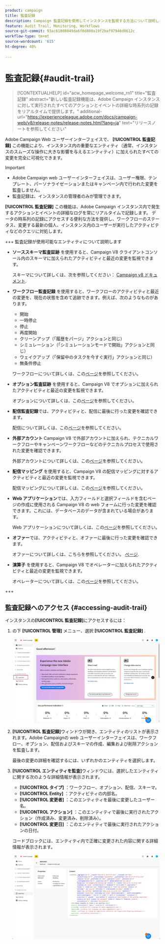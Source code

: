 ```yaml
---
product: campaign
title: 監査記録
description: Campaign 監査記録を使用してインスタンスを監視する方法について説明します
feature: Audit Trail, Monitoring, Workflows
source-git-commit: 93ac61808049da6f0d800a19f2baf97946d8612c
workflow-type: tm+mt
source-wordcount: '615'
ht-degree: 40%

---
```


# 監査記録{#audit-trail}

>[!CONTEXTUALHELP]
>id="acw_homepage_welcome_rn1"
>title="監査記録"
>abstract="新しい監査記録機能は、Adobe Campaign インスタンスに対して実行されたすべてのアクションとイベントの詳細な時系列の記録をリアルタイムで提供します。"
>additional-url="https://experienceleague.adobe.com/docs/campaign-web/v8/release-notes/release-notes.html?lang=ja" text="リリースノートを参照してください"


Adobe Campaign Web ユーザーインターフェイスで、 **[!UICONTROL 監査記録]** この機能により、インスタンス内の重要なエンティティ（通常、インスタンスのスムーズな操作に大きな影響を与えるエンティティ）に加えられたすべての変更を完全に可視化できます。

>[!IMPORTANT]
>
>* Adobe Campaign web ユーザーインターフェイスは、ユーザー権限、テンプレート、パーソナライゼーションまたはキャンペーン内で行われた変更を監査しません。
>* 監査記録は、インスタンスの管理者のみが管理できます。

**[!UICONTROL 監査記録]** この機能は、Adobe Campaign インスタンス内で発生するアクションとイベントの詳細なログを常にリアルタイムで記録します。 データの時系列の記録にアクセスする便利な方法を提供し、ワークフローのステータス、変更する最新の個人、インスタンス内のユーザーが実行したアクティビティなどのクエリに対処します。

+++ 監査記録が使用可能なエンティティについて説明します

* **ソーススキーマ監査証跡** を使用すると、Campaign V8 クライアントコンソール内のスキーマに加えられたアクティビティと最近の変更を監視できます。

  スキーマについて詳しくは、次を参照してください： [Campaign v8 ドキュメント](https://experienceleague.adobe.com/en/docs/campaign/campaign-v8/developer/shemas-forms/schemas).

* **ワークフロー監査記録** を使用すると、ワークフローのアクティビティと最近の変更を、現在の状態を含めて追跡できます。例えば、次のようなものがあります。

   * 開始
   * 一時停止
   * 停止
   * 再度開始
   * クリーンアップ（「履歴をパージ」アクションと同じ）
   * シミュレーション（「シミュレーションモードで開始」アクションと同じ）
   * ウェイクアップ（「保留中のタスクを今すぐ実行」アクションと同じ）
   * 無条件停止

  ワークフローについて詳しくは、この[ページ](../workflows/gs-workflows.md)を参照してください。

* **オプション監査証跡** を使用すると、Campaign V8 でオプションに加えられたアクティビティと最近の変更を監視できます。

  オプションについて詳しくは、この[ページ](https://experienceleague.adobe.com/ja/docs/campaign-classic/using/installing-campaign-classic/appendices/configuring-campaign-options)を参照してください。

* **配信監査記録**&#x200B;では、アクティビティと、配信に最後に行った変更を確認できます。

  配信について詳しくは、この[ページ](../msg/gs-deliveries.md)を参照してください。

* **外部アカウント** Campaign V8 で外部アカウントに加えられ、テクニカルワークフローやキャンペーンワークフローなどのテクニカルプロセスで使用された変更を確認できます。

  外部アカウントについて詳しくは、この[ページ](https://experienceleague.adobe.com/en/docs/campaign/campaign-v8/config/configuration/external-accounts)を参照してください。

* **配信マッピング** を使用すると、Campaign V8 の配信マッピングに対するアクティビティと最近の変更を監視できます。

  配信マッピングについて詳しくは、この[ページ](https://experienceleague.adobe.com/en/docs/campaign/campaign-v8/audience/add-profiles/target-mappings)を参照してください。

* **Web アプリケーション**&#x200B;では、入力フィールドと選択フィールドを含むページの作成に使用される Campaign V8 の web フォームに行った変更を確認できます。これには、データベースのデータが含まれている場合があります。

  Web アプリケーションについて詳しくは、この[ページ](https://experienceleague.adobe.com/en/docs/campaign/campaign-v8/content/webapps)を参照してください。

* **オファー**&#x200B;では、アクティビティと、オファーに最後に行った変更を確認できます。

  オファーについて詳しくは、こちらを参照してください。 [ページ](../msg/offers.md).

* **演算子** を使用すると、Campaign V8 でオペレーターに加えられたアクティビティと最近の変更を監視できます。

  オペレーターについて詳しくは、この[ページ](https://experienceleague.adobe.com/en/docs/campaign/campaign-v8/offers/interaction-settings/interaction-operators)を参照してください。

+++

## 監査記録へのアクセス {#accessing-audit-trail}

インスタンスの&#x200B;**[!UICONTROL 監査記録]**&#x200B;にアクセスするには：

1. の下 **[!UICONTROL 管理]** メニュー、選択 **[!UICONTROL 監査記録]** .

   ![](assets/audit-trail-1.png)

1. **[!UICONTROL 監査記録]**&#x200B;ウィンドウが開き、エンティティのリストが表示されます。Adobe Campaignの web ユーザーインターフェイスは、ワークフロー、オプション、配信およびスキーマの作成、編集および削除アクションを監査します。

   最後の変更の詳細を確認するには、いずれかのエンティティを選択します。

1. **[!UICONTROL エンティティを監査]**&#x200B;ウィンドウには、選択したエンティティに関する次のような詳細情報が表示されます。

   * **[!UICONTROL タイプ]** ：ワークフロー、オプション、配信、スキーマ。
   * **[!UICONTROL Entity]** ：アクティビティの内部名。
   * **[!UICONTROL 変更者]** ：このエンティティを最後に変更したユーザー名。
   * **[!UICONTROL アクション]** ：このエンティティで最後に実行されたアクション（作成済み、変更済み、削除済み）。
   * **[!UICONTROL 変更日]** ：このエンティティで最後に実行されたアクションの日付。

   コードブロックには、エンティティ内で正確に変更された内容に関する詳細情報が表示されます。

   ![](assets/audit-trail-2.png)

